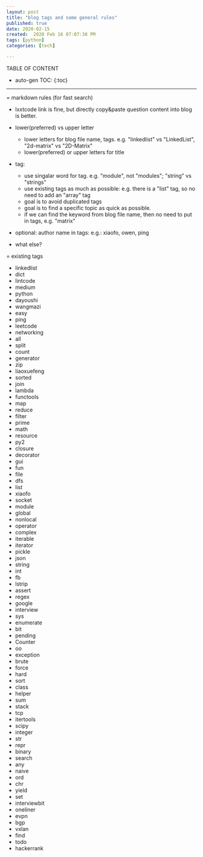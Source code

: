 ```yaml
---
layout: post
title: "blog tags and some general rules"
published: true
date: 2020-02-15
created:  2020 Feb 16 07:07:38 PM
tags: [python]
categories: [tech]

---
```


TABLE OF CONTENT

* auto-gen TOC:
{:toc}

- - -

= markdown rules (for fast search)

* lxxtcode link is fine, but directly copy&paste question content into blog is better.

* lower(preferred) vs upper letter
    * lower letters for blog file name, tags. e.g. "linkedlist" vs "LinkedList", "2d-matrix" vs "2D-Matrix"
    * lower(preferred) or upper letters for title 

* tag:
    * use singalar word for tag. e.g. "module", not "modules"; "string" vs "strings"
    * use existing tags as much as possible: e.g. there is a "list" tag, so no need to add an "array" tag
    * goal is to avoid duplicated tags
    * goal is to find a specific topic as quick as possible. 
    * if we can find the keyword from blog file name, then no need to put in tags, e.g. "matrix"

* optional: author name in tags: e.g.: xiaofo, owen, ping

* what else?


= existing tags

* linkedlist 
* dict 
* lintcode 
* medium 
* python 
* dayoushi 
* wangmazi 
* easy 
* ping
* leetcode 
* networking 
* all 
* split 
* count 
* generator 
* zip 
* liaoxuefeng 
* sorted
* join 
* lambda 
* functools 
* map 
* reduce 
* filter 
* prime 
* math 
* resource 
* py2
* closure 
* decorator 
* gui 
* fun 
* file 
* dfs 
* list 
* xiaofo 
* socket 
* module 
* global
* nonlocal 
* operator 
* complex 
* iterable 
* iterator 
* pickle 
* json 
* string 
* int 
* fb
* lstrip 
* assert 
* regex 
* google 
* interview 
* sys 
* enumerate 
* bit 
* pending
* Counter 
* oo 
* exception 
* brute 
* force 
* hard 
* sort 
* class 
* helper 
* sum 
* stack
* tcp 
* itertools 
* scipy 
* integer 
* str 
* repr 
* binary 
* search 
* any 
* naive 
* ord 
* chr
* yield 
* set 
* interviewbit 
* oneliner 
* evpn 
* bgp 
* vxlan 
* find 
* todo 
* hackerrank
